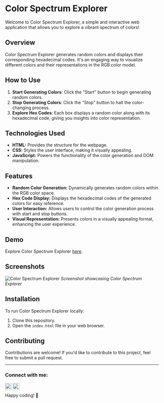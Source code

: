 # Color Spectrum Explorer

Welcome to Color Spectrum Explorer, a simple and interactive web application that allows you to explore a vibrant spectrum of colors! 

## Overview

Color Spectrum Explorer generates random colors and displays their corresponding hexadecimal codes. It's an engaging way to visualize different colors and their representations in the RGB color model. 

## How to Use

1. **Start Generating Colors**: Click the "Start" button to begin generating random colors.
2. **Stop Generating Colors**: Click the "Stop" button to halt the color-changing process.
3. **Explore Hex Codes**: Each box displays a random color along with its hexadecimal code, giving you insights into color representation.

## Technologies Used

- **HTML:** Provides the structure for the webpage.
- **CSS:** Styles the user interface, making it visually appealing.
- **JavaScript:** Powers the functionality of the color generation and DOM manipulation.

## Features

- **Random Color Generation:** Dynamically generates random colors within the RGB color space.
- **Hex Code Display:** Displays the hexadecimal codes of the generated colors for easy reference.
- **User Interaction:** Allows users to control the color generation process with start and stop buttons.
- **Visual Representation:** Presents colors in a visually appealing format, enhancing the user experience.

## Demo

Explore Color Spectrum Explorer [here](#).

## Screenshots

![Color Spectrum Explorer](#)
*Screenshot showcasing Color Spectrum Explorer*

## Installation

To run Color Spectrum Explorer locally:
1. Clone this repository.
2. Open the `index.html` file in your web browser.

## Contributing

Contributions are welcome! If you'd like to contribute to this project, feel free to submit a pull request.

---

### Connect with me:

[<img align="left" alt="Website" width="22px" src="https://img.icons8.com/?size=512&id=n9d0Hm43JCPK&format=png" />][website]
[<img align="left" alt="LinkedIn" width="22px" src="https://raw.githubusercontent.com/rahuldkjain/github-profile-readme-generator/master/src/images/icons/Social/linked-in-alt.svg" />][linkedin]

<br />

[website]: https://rahulrwt05.vercel.app/
[linkedin]: https://www.linkedin.com/in/rahulrwt05/

Happy coding! 🚀
